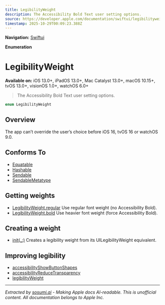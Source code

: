 ```yaml
---
title: LegibilityWeight
description: The Accessibility Bold Text user setting options.
source: https://developer.apple.com/documentation/swiftui/legibilityweight
timestamp: 2025-10-29T00:09:23.388Z
---
```


**Navigation:** [Swiftui](/documentation/swiftui)

**Enumeration**

# LegibilityWeight

**Available on:** iOS 13.0+, iPadOS 13.0+, Mac Catalyst 13.0+, macOS 10.15+, tvOS 13.0+, visionOS 1.0+, watchOS 6.0+

> The Accessibility Bold Text user setting options.

```swift
enum LegibilityWeight
```

## Overview

The app can’t override the user’s choice before iOS 16, tvOS 16 or watchOS 9.0.

## Conforms To

- [Equatable](/documentation/Swift/Equatable)
- [Hashable](/documentation/Swift/Hashable)
- [Sendable](/documentation/Swift/Sendable)
- [SendableMetatype](/documentation/Swift/SendableMetatype)

## Getting weights

- [LegibilityWeight.regular](/documentation/swiftui/legibilityweight/regular) Use regular font weight (no Accessibility Bold).
- [LegibilityWeight.bold](/documentation/swiftui/legibilityweight/bold) Use heavier font weight (force Accessibility Bold).

## Creating a weight

- [init(_:)](/documentation/swiftui/legibilityweight/init(_:)) Creates a legibility weight from its UILegibilityWeight equivalent.

## Improving legibility

- [accessibilityShowButtonShapes](/documentation/swiftui/environmentvalues/accessibilityshowbuttonshapes)
- [accessibilityReduceTransparency](/documentation/swiftui/environmentvalues/accessibilityreducetransparency)
- [legibilityWeight](/documentation/swiftui/environmentvalues/legibilityweight)

---

*Extracted by [sosumi.ai](https://sosumi.ai) - Making Apple docs AI-readable.*
*This is unofficial content. All documentation belongs to Apple Inc.*
